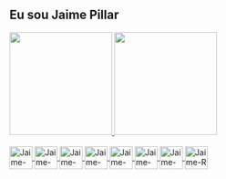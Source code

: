 ## Eu sou Jaime Pillar 
<a href="https://github.com/jaimepillar">
  <img height="180em" src="https://github-readme-stats.vercel.app/api?username=jaimepillar&show_icons=true&theme=merko&include_all_commits=true&count_private=true"/>
  <img height="180em" src="https://github-readme-stats.vercel.app/api/top-langs/?username=jaimepillar&layout=compact&langs_count=7&theme=merko"/>
  <br><br>  
  <div>
  <img align="center" alt="Jaime-PowerBI" height="40" width="40" src="https://img.icons8.com/color/2x/power-bi.png">
  <img align="center" alt="Jaime-Docker" height="40" width="40" src="https://cdn.jsdelivr.net/gh/devicons/devicon/icons/docker/docker-original-wordmark.svg">
  <img align="center" alt="Jaime-MONGODB" height="40" width="40" src="https://cdn.jsdelivr.net/gh/devicons/devicon/icons/mongodb/mongodb-original-wordmark.svg">
  <img align="center" alt="Jaime-Jupyter" height="40" width="40" src="https://cdn.jsdelivr.net/gh/devicons/devicon/icons/jupyter/jupyter-original-wordmark.svg">
  <img align="center" alt="Jaime-Matlab" height="40" width="40" src="https://cdn.jsdelivr.net/gh/devicons/devicon/icons/matlab/matlab-original.svg">
  <img align="center" alt="Jaime-Postgresql" height="40" width="40" src="https://cdn.jsdelivr.net/gh/devicons/devicon/icons/postgresql/postgresql-original-wordmark.svg">
  <img align="center" alt="Jaime-Python" height="40" width="40" src="https://cdn.jsdelivr.net/gh/devicons/devicon/icons/python/python-original-wordmark.svg">
  <img align="center" alt="Jaime-R" height="40" width="40" src="https://cdn.jsdelivr.net/gh/devicons/devicon/icons/r/r-original.svg">
  
